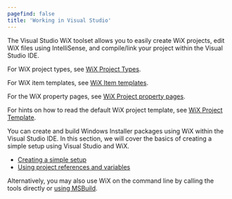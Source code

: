 ```yaml
---
pagefind: false
title: 'Working in Visual Studio'
---
```


The Visual Studio WiX toolset allows you to easily create WiX projects, edit WiX files using IntelliSense, and compile/link your project within the Visual Studio IDE. 

For WiX project types, see
[WiX Project Types](votive_project_templates/).

For WiX item templates, see [WiX Item templates](votive_item_templates/).

For the WiX property pages, see [WiX Project property pages](votive_property_pages/).

For hints on how to read the default WiX project template, see [WiX Project Template](votive_project_template_default/).

You can create and build Windows Installer packages using WiX within the Visual 
Studio IDE. In this section, we will cover the basics of creating a simple setup 
using Visual Studio and WiX.

* [Creating a simple setup](authoring_first_votive_project/)
* [Using project references and variables](votive_project_references/)

Alternatively, you may also use WiX on the command line by calling the tools 
directly or [using MSBuild](../msbuild/).
